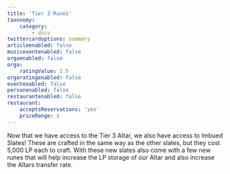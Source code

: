 ```yaml
---
title: 'Tier 3 Runes'
taxonomy:
    category:
        - docs
twittercardoptions: summary
articleenabled: false
musiceventenabled: false
orgaenabled: false
orga:
    ratingValue: 2.5
orgaratingenabled: false
eventenabled: false
personenabled: false
restaurantenabled: false
restaurant:
    acceptsReservations: 'yes'
    priceRange: $
---
```


Now that we have access to the Tier 3 Altar, we also have access to Imbued Slates! These are crafted in the same way as the other slates, but they cost 5,000 LP each to craft. With these new slates also come with a few new runes that will help increase the LP storage of our Altar and also increase the Altars transfer rate.
